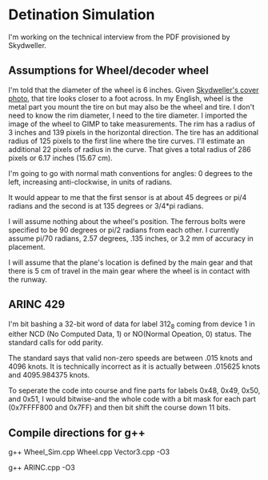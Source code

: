 # Detination Simulation

I'm working on the technical interview from the PDF provisioned by Skydweller.

## Assumptions for Wheel/decoder wheel

I'm told that the diameter of the wheel is 6 inches. Given [Skydweller's cover photo](https://media.licdn.com/dms/image/C4E1BAQHdEYOGf10wGg/company-background_10000/0/1612268565869/skydwelleraerocom_cover?e=1706040000&v=beta&t=rYHYCXR_ZLAVr88aV8ENv0BWff3oHhf96TuiVEVOdmE), that tire looks closer to a foot across. In my English, wheel is the metal part you mount the tire on but may also be the wheel and tire. I don't need to know the rim diameter, I need to the tire diameter. I imported the image of the wheel to GIMP to take measurements. The rim has a radius of 3 inches and 139 pixels in the horizontal direction. The tire has an additional radius of 125 pixels to the first line where the tire curves. I'll estimate an additional 22 pixels of radius in the curve. That gives a total radius of 286 pixels or 6.17 inches \(15.67 cm\).

I'm going to go with normal math conventions for angles: 0 degrees to the left, increasing anti-clockwise, in units of radians.

It would appear to me that the first sensor is at about 45 degrees or pi/4 radians and the second is at 135 degrees or 3/4*pi radians.

I will assume nothing about the wheel's position. The ferrous bolts were specified to be 90 degrees or pi/2 radians from each other. I currently assume pi/70 radians, 2.57 degrees, .135 inches, or 3.2 mm of accuracy in placement.

I will assume that the plane's location is defined by the main gear and that there is 5 cm of travel in the main gear where the wheel is in contact with the runway.

## ARINC 429

I'm bit bashing a 32-bit word of data for label 312<sub>8</sub> coming from device 1 in either NCD (No Computed Data, 1) or NO(Normal Opeation, 0) status. The standard calls for odd parity.

The standard says that valid non-zero speeds are between .015 knots and 4096 knots. It is technically incorrect as it is actually between .015625 knots and 4095.984375 knots.

To seperate the code into course and fine parts for labels 0x48, 0x49, 0x50, and 0x51, I would bitwise-and the whole code with a bit mask for each part (0x7FFFF800 and 0x7FF) and then bit shift the course down 11 bits.

## Compile directions for g++

g++ Wheel_Sim.cpp Wheel.cpp Vector3.cpp -O3

g++ ARINC.cpp -O3
